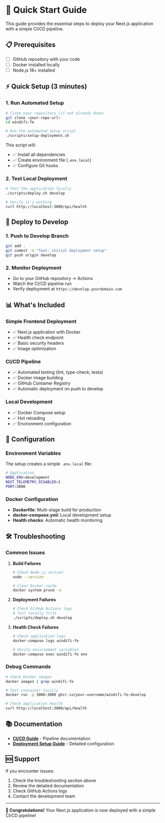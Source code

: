 # 🚀 Quick Start Guide

This guide provides the essential steps to deploy your Next.js application with a simple CI/CD pipeline.

## 📋 Prerequisites

- [ ] GitHub repository with your code
- [ ] Docker installed locally
- [ ] Node.js 18+ installed

## ⚡ Quick Setup (3 minutes)

### 1. Run Automated Setup

```bash
# Clone your repository (if not already done)
git clone <your-repo-url>
cd windifi-fe

# Run the automated setup script
./scripts/setup-deployment.sh
```

This script will:

- ✅ Install all dependencies
- ✅ Create environment file (`.env.local`)
- ✅ Configure Git hooks

### 2. Test Local Deployment

```bash
# Test the application locally
./scripts/deploy.sh develop

# Verify it's working
curl http://localhost:3000/api/health
```

## 🚀 Deploy to Develop

### 1. Push to Develop Branch

```bash
git add .
git commit -m "feat: initial deployment setup"
git push origin develop
```

### 2. Monitor Deployment

- Go to your GitHub repository → Actions
- Watch the CI/CD pipeline run
- Verify deployment at `https://develop.yourdomain.com`

## 📊 What's Included

### **Simple Frontend Deployment**

- ✅ Next.js application with Docker
- ✅ Health check endpoint
- ✅ Basic security headers
- ✅ Image optimization

### **CI/CD Pipeline**

- ✅ Automated testing (lint, type-check, tests)
- ✅ Docker image building
- ✅ GitHub Container Registry
- ✅ Automatic deployment on push to develop

### **Local Development**

- ✅ Docker Compose setup
- ✅ Hot reloading
- ✅ Environment configuration

## 🔧 Configuration

### Environment Variables

The setup creates a simple `.env.local` file:

```bash
# Application
NODE_ENV=development
NEXT_TELEMETRY_DISABLED=1
PORT=3000
```

### Docker Configuration

- **Dockerfile**: Multi-stage build for production
- **docker-compose.yml**: Local development setup
- **Health checks**: Automatic health monitoring

## 🛠️ Troubleshooting

### Common Issues

1. **Build Failures**

   ```bash
   # Check Node.js version
   node --version

   # Clear Docker cache
   docker system prune -a
   ```

2. **Deployment Failures**

   ```bash
   # Check GitHub Actions logs
   # Test locally first
   ./scripts/deploy.sh develop
   ```

3. **Health Check Failures**

   ```bash
   # Check application logs
   docker-compose logs windifi-fe

   # Verify environment variables
   docker-compose exec windifi-fe env
   ```

### Debug Commands

```bash
# Check Docker images
docker images | grep windifi-fe

# Test container locally
docker run -p 3000:3000 ghcr.io/your-username/windifi-fe:develop

# Check application health
curl http://localhost:3000/api/health
```

## 📚 Documentation

- **[CI/CD Guide](./ci-cd-guide.md)** - Pipeline documentation
- **[Deployment Setup Guide](./deployment-setup-guide.md)** - Detailed configuration

## 🆘 Support

If you encounter issues:

1. Check the troubleshooting section above
2. Review the detailed documentation
3. Check GitHub Actions logs
4. Contact the development team

---

**🎉 Congratulations!** Your Next.js application is now deployed with a simple CI/CD pipeline!
